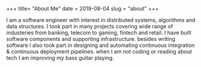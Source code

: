 +++ 
title= "About Me" 
date = 2019-08-04 
slug = "about"
+++

I am a software engineer with interest in distributed systems, algorithms and data structures. I took part in many projects covering wide range of industeries from banking, telecom to gaming, fintech and retail. I have built software components and supporting  infrastructure. besides writing software I also took part in designing and automating continuous integration & continuous deployment pipelines. when I am not coding or reading about tech I am improving my bass guitar playing. 


